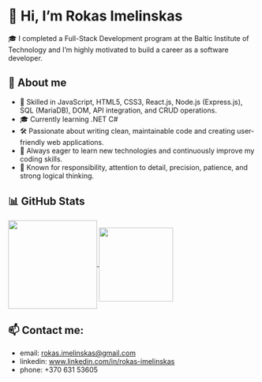 # 👋 Hi, I’m Rokas Imelinskas
  🎓 I completed a Full-Stack Development program at the Baltic Institute of Technology and I’m highly motivated to build a career as a software developer.
  
## 🚀 About me
-  🌱 Skilled in JavaScript, HTML5, CSS3, React.js, Node.js (Express.js), SQL (MariaDB), DOM, API integration, and CRUD operations.
-  🎓 Currently learning .NET C#
-  🛠️ Passionate about writing clean, maintainable code and creating user-friendly web applications.
-  🧠 Always eager to learn new technologies and continuously improve my coding skills.
-  🧑 Known for responsibility, attention to detail, precision, patience, and strong logical thinking.

##  📊 GitHub Stats
<a href="https://github.com/RokasIme/github-readme-stats">
  <img height=180 align="center" src="https://github-readme-stats.vercel.app/api?username=RokasIme" />
</a>
<a href="https://github.com/RokasIme/convoychat">
  <img height=150 align="center" src="https://github-readme-stats.vercel.app/api/top-langs?username=RokasIme&layout=compact&langs_count=8&card_width=250" />
</a>

## 📫 Contact me:
  * email: rokas.imelinskas@gmail.com
  * linkedin: www.linkedin.com/in/rokas-imelinskas
  * phone: +370 631 53605
    
<!---
RokasIme/RokasIme is a ✨ special ✨ repository because its `README.md` (this file) appears on your GitHub profile.
You can click the Preview link to take a look at your changes.
--->
